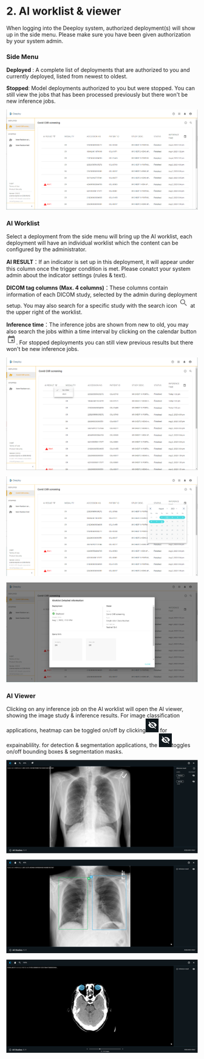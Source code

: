# 2. AI worklist & viewer

When logging into the Deeploy system, authorized deployment(s) will show up in the side menu. Please make sure you have been given authorization by your system admin.

### Side Menu <a href="#side-menu" id="side-menu"></a>

**Deployed** : A complete list of deployments that are authorized to you and currently deployed, listed from newest to oldest.

**Stopped**: Model deployments authorized to you but were stopped. You can still view the jobs that has been processed previously but there won't be new inference jobs.

![Deeploy AI worklist overview](.gitbook/assets/Deeploy-con-2-0-1.png)



### AI Worklist&#x20;

Select a deployment from the side menu will bring up the AI worklist, each deployment will have an individual worklist which the content can be configured by the administrator.&#x20;



**AI RESULT**：If an indicator is set up in this deployment, it will appear under this column once the trigger condition is met. Please conatct your system admin about the indicator settings (rules & text).

**DICOM tag columns (Max. 4 columns)**：These columns contain information of each DICOM study, selected by the admin during deployment setup. You may also search for a specific study with the search icon ![](.gitbook/assets/con-icon-6.png) at the upper right of the worklist.

**Inference time**：The inference jobs are shown from new to old, you may also search the jobs within a time interval by clicking on the calendar button ![](<.gitbook/assets/con-icon-4 (1).png>). For stopped deployments you can still view previous results but there won't be new inference jobs.

![user can filter the worklist by AI result](.gitbook/assets/Deeploy-con-2-0-0.png)



![filter inference jobs by setting time interval](.gitbook/assets/Deeploy-con-2-0-2.png)

![select the information button to view the deployment settings](.gitbook/assets/Deeploy-con-2-0-3.png)

### AI Viewer

Clicking on any inference job on the AI worklist will open the AI viewer, showing the image study & inference results. For image classification applications, heatmap can be toggled on/off by clicking![](.gitbook/assets/con-icon-5.png) for expainablility. for detection & segmentation applications, the ![](.gitbook/assets/con-icon-5.png)toggles on/off bounding boxes & segmentation masks.&#x20;

![AI viewer: Image Classification](.gitbook/assets/con-5-1-5.png)

![AI viewer: Object Detection](.gitbook/assets/con-5-1-6.png)

![AI viewer: Object Segmentation](.gitbook/assets/con-5-1-7.png)
